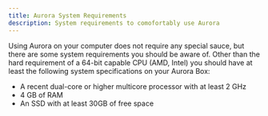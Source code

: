 ```yaml
---
title: Aurora System Requirements
description: System requirements to comofortably use Aurora
---
```


Using Aurora on your computer does not require any special sauce, but there are some system requirements you should be aware of. Other than the hard requirement of a 64-bit capable CPU (AMD, Intel) you should have at least the following system specifications on your Aurora Box:

- A recent dual-core or higher multicore processor with at least 2 GHz
- 4 GB of RAM
- An SSD with at least 30GB of free space
